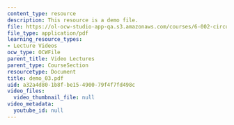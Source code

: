 ```yaml
---
content_type: resource
description: This resource is a demo file.
file: https://ol-ocw-studio-app-qa.s3.amazonaws.com/courses/6-002-circuits-and-electronics-spring-2007/a32a4d801b8fbe15490079f4f7fd498c_demo_03.pdf
file_type: application/pdf
learning_resource_types:
- Lecture Videos
ocw_type: OCWFile
parent_title: Video Lectures
parent_type: CourseSection
resourcetype: Document
title: demo_03.pdf
uid: a32a4d80-1b8f-be15-4900-79f4f7fd498c
video_files:
  video_thumbnail_file: null
video_metadata:
  youtube_id: null
---
```


